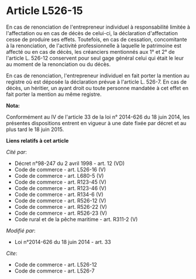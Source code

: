 # Article L526-15

En cas de renonciation de l'entrepreneur individuel à responsabilité limitée à l'affectation ou en cas de décès de celui-ci,
la déclaration d'affectation cesse de produire ses effets. Toutefois, en cas de cessation, concomitante à la renonciation, de
l'activité professionnelle à laquelle le patrimoine est affecté ou en cas de décès, les créanciers mentionnés aux 1° et 2° de
l'article L. 526-12 conservent pour seul gage général celui qui était le leur au moment de la renonciation ou du décès. 

En cas de renonciation, l'entrepreneur individuel en fait porter la mention au registre      où est déposée la déclaration
prévue à l'article L. 526-7. En cas de décès, un héritier, un ayant droit ou toute personne mandatée à cet effet en fait
porter la mention au même registre.

**Nota:**

Conformément au IV de l'article 33 de la loi n° 2014-626 du 18 juin 2014, les présentes dispositions entrent en vigueur à une
date fixée par décret et au plus tard le 18 juin 2015.

**Liens relatifs à cet article**

_Cité par_:

  - Décret n°98-247 du 2 avril 1998 - art. 12 (VD)
  - Code de commerce - art. L526-16 (V)
  - Code de commerce - art. L680-5 (V)
  - Code de commerce - art. R123-45 (V)
  - Code de commerce - art. R123-46 (V)
  - Code de commerce - art. R134-6 (V)
  - Code de commerce - art. R526-12 (V)
  - Code de commerce - art. R526-22 (V)
  - Code de commerce - art. R526-23 (V)
  - Code rural et de la pêche maritime - art. R311-2 (V)

_Modifié par_:

  - Loi n°2014-626 du 18 juin 2014 - art. 33

_Cite_:

  - Code de commerce - art. L526-12
  - Code de commerce - art. L526-7
